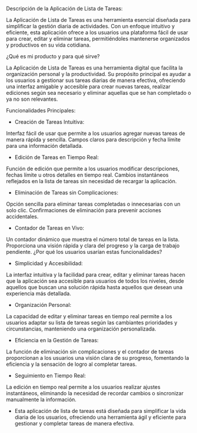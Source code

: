 Descripción de la Aplicación de Lista de Tareas:

La Aplicación de Lista de Tareas es una herramienta esencial diseñada para simplificar la gestión diaria de actividades. Con un enfoque intuitivo y eficiente, esta aplicación ofrece a los usuarios una plataforma fácil de usar para crear, editar y eliminar tareas, permitiéndoles mantenerse organizados y productivos en su vida cotidiana.

¿Qué es mi producto y para qué sirve?

La Aplicación de Lista de Tareas es una herramienta digital que facilita la organización personal y la productividad. Su propósito principal es ayudar a los usuarios a gestionar sus tareas diarias de manera efectiva, ofreciendo una interfaz amigable y accesible para crear nuevas tareas, realizar ediciones según sea necesario y eliminar aquellas que se han completado o ya no son relevantes.

Funcionalidades Principales:

- Creación de Tareas Intuitiva:

Interfaz fácil de usar que permite a los usuarios agregar nuevas tareas de manera rápida y sencilla.
Campos claros para descripción y fecha límite para una información detallada.

- Edición de Tareas en Tiempo Real:

Función de edición que permite a los usuarios modificar descripciones, fechas límite u otros detalles en tiempo real.
Cambios instantáneos reflejados en la lista de tareas sin necesidad de recargar la aplicación.

- Eliminación de Tareas sin Complicaciones:

Opción sencilla para eliminar tareas completadas o innecesarias con un solo clic.
Confirmaciones de eliminación para prevenir acciones accidentales.

- Contador de Tareas en Vivo:

Un contador dinámico que muestra el número total de tareas en la lista.
Proporciona una visión rápida y clara del progreso y la carga de trabajo pendiente.
¿Por qué los usuarios usarían estas funcionalidades?

- Simplicidad y Accesibilidad:


La interfaz intuitiva y la facilidad para crear, editar y eliminar tareas hacen que la aplicación sea accesible para usuarios de todos los niveles, desde aquellos que buscan una solución rápida hasta aquellos que desean una experiencia más detallada.

- Organización Personal:

La capacidad de editar y eliminar tareas en tiempo real permite a los usuarios adaptar su lista de tareas según las cambiantes prioridades y circunstancias, manteniendo una organización personalizada.

- Eficiencia en la Gestión de Tareas:

La función de eliminación sin complicaciones y el contador de tareas proporcionan a los usuarios una visión clara de su progreso, fomentando la eficiencia y la sensación de logro al completar tareas.

- Seguimiento en Tiempo Real:

La edición en tiempo real permite a los usuarios realizar ajustes instantáneos, eliminando la necesidad de recordar cambios o sincronizar manualmente la información.


* Esta aplicación de lista de tareas está diseñada para simplificar la vida diaria de los usuarios, ofreciendo una herramienta ágil y eficiente para gestionar y completar tareas de manera efectiva.